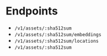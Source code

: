 # Endpoints

* `/v1/assets/:sha512sum`
* `/v1/assets/:sha512sum/embeddings`
* `/v1/assets/:sha512sum/locations`
* `/v1/assets/:sha512sum`
